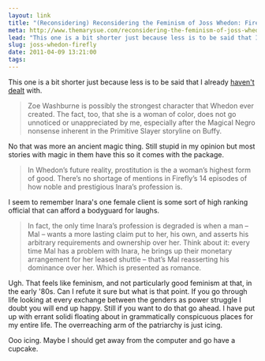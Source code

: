 ```yaml
---
layout: link
title: "(Reconsidering) Reconsidering the Feminism of Joss Whedon: Firefly Edition"
meta: http://www.themarysue.com/reconsidering-the-feminism-of-joss-whedon/2/
lead: "This one is a bit shorter just because less is to be said that I already [haven't](http://worldoftomorrow.ca/2011/04/09/reconsidering-reconsidering-the-feminism-of-joss-whedon-dollhouse-edition/) [dealt](http://worldoftomorrow.ca/2011/04/09/reconsidering-reconsidering-the-feminism-of-joss-whedon-buffy-edition/) with."
slug: joss-whedon-firefly
date: 2011-04-09 13:21:00 
tags: 
---
```


This one is a bit shorter just because less is to be said that I already [haven't](http://worldoftomorrow.ca/2011/04/09/reconsidering-reconsidering-the-feminism-of-joss-whedon-dollhouse-edition/) [dealt](http://worldoftomorrow.ca/2011/04/09/reconsidering-reconsidering-the-feminism-of-joss-whedon-buffy-edition/) with. 

>Zoe Washburne is possibly the strongest character that Whedon ever created. The fact, too, that she is a woman of color, does not go unnoticed or unappreciated by me, especially after the Magical Negro nonsense inherent in the Primitive Slayer storyline on Buffy. 

No that was more an ancient magic thing. Still stupid in my opinion but most stories with magic in them have this so it comes with the package. 

>In Whedon’s future reality, prostitution is the a woman’s highest form of good. There’s no shortage of mentions in Firefly’s 14 episodes of how noble and prestigious Inara’s profession is. 

I seem to remember Inara's one female client is some sort of high ranking official that can afford a bodyguard for laughs. 

>In fact, the only time Inara’s profession is degraded is when a man – Mal – wants a more lasting claim put to her, his own, and asserts his arbitrary requirements and ownership over her. Think about it: every time Mal has a problem with Inara, he brings up their monetary arrangement for her leased shuttle – that’s Mal reasserting his dominance over her. Which is presented as romance.

Ugh. That feels like feminism, and not particularly good feminism at that, in the early '80s. Can I refute it sure but what is that point. If you go through life looking at every exchange between the genders as power struggle I doubt you will end up happy. Still if you want to do that go ahead. I have put up with errant solidi floating about in grammatically conspicuous places for my entire life. The overreaching arm of the patriarchy is just icing. 

Ooo icing. Maybe I should get away from the computer and go have a cupcake. 
